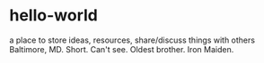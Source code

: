 # hello-world
a place to store ideas, resources, share/discuss things with others
Baltimore, MD. Short. Can't see. Oldest brother. Iron Maiden.
